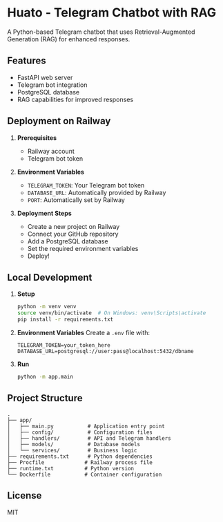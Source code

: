 # Huato - Telegram Chatbot with RAG

A Python-based Telegram chatbot that uses Retrieval-Augmented Generation (RAG) for enhanced responses.

## Features

- FastAPI web server
- Telegram bot integration
- PostgreSQL database
- RAG capabilities for improved responses

## Deployment on Railway

1. **Prerequisites**
   - Railway account
   - Telegram bot token

2. **Environment Variables**
   - `TELEGRAM_TOKEN`: Your Telegram bot token
   - `DATABASE_URL`: Automatically provided by Railway
   - `PORT`: Automatically set by Railway

3. **Deployment Steps**
   - Create a new project on Railway
   - Connect your GitHub repository
   - Add a PostgreSQL database
   - Set the required environment variables
   - Deploy!

## Local Development

1. **Setup**
   ```bash
   python -m venv venv
   source venv/bin/activate  # On Windows: venv\Scripts\activate
   pip install -r requirements.txt
   ```

2. **Environment Variables**
   Create a `.env` file with:
   ```
   TELEGRAM_TOKEN=your_token_here
   DATABASE_URL=postgresql://user:pass@localhost:5432/dbname
   ```

3. **Run**
   ```bash
   python -m app.main
   ```

## Project Structure

```
.
├── app/
│   ├── main.py           # Application entry point
│   ├── config/           # Configuration files
│   ├── handlers/         # API and Telegram handlers
│   ├── models/           # Database models
│   └── services/         # Business logic
├── requirements.txt      # Python dependencies
├── Procfile             # Railway process file
├── runtime.txt          # Python version
└── Dockerfile           # Container configuration
```

## License

MIT 